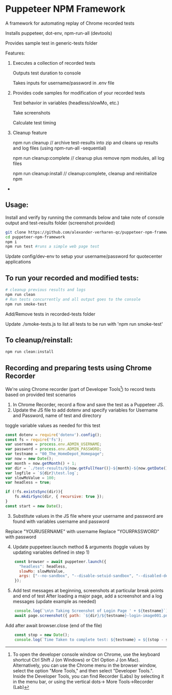 # Puppeteer NPM Framework
A framework for automating replay of Chrome recorded tests

Installs puppeteer, dot-env, npm-run-all (devtools)

Provides sample test in generic-tests folder

Features:
1. Executes a collection of recorded tests
    
    Outputs test duration to console
    
    Takes inputs for username/password in .env file
    
2. Provides code samples for modification of your recorded tests
    
    Test behavior in variables (headless/slowMo, etc.)
    
    Take screenshots
    
    Calculate test timing
     
3. Cleanup feature
    
    npm run cleanup // archive test-results into zip and cleans up results and log files (using npm-run-all -sequential)
    
    npm run cleanup:complete // cleanup plus remove npm modules, all log files
    
    npm run cleanup:install // cleanup:complete, cleanup and reinitialize npm
 
- 

## Usage:
Install and verify by running the commands below and take note of console output and test-results folder (screenshot provided)

```bash
git clone https://github.com/alexander-verharen-qc/puppeteer-npm-framework
cd puppeteer-npm-framework
npm i
npm run test #runs a simple web page test
```

Update config/dev-env to setup your username/password for quotecenter applications

## To run your recorded and modified tests:

```bash
# cleanup previous results and logs
npm run clean
# Run tests concurrently and all output goes to the console
npm run smoke-test

```

Add/Remove tests in recorded-tests folder

Update ./smoke-tests.js to list all tests to be run with 'npm run smoke-test'


## To cleanup/reinstall:

```bash
npm run clean:install
```

## Recording and preparing tests using Chrome Recorder

We're using Chrome recorder (part of Developer Tools[^devtools]) to record tests based on provided test scenarios


1. In Chrome Recorder, record a flow and save the test as a Puppeteer JS.
2. Update the JS file to add dotenv and specify variables for Username and Password, name of test and directory

toggle variable values as needed for this test
```javascript
const dotenv = require('dotenv').config();
const fs = require('fs');
var username = process.env.ADMIN_USERNAME;
var password = process.env.ADMIN_PASSWORD;
var testname = "00_The_HomeDepot_Homepage";
var now = new Date();
var month = now.getMonth() + 1;
var dir = `./test-results/${now.getFullYear()}-${month}-${now.getDate()}/${testname}`;
var logfile = `${dir}\test.log`;
var slowMoValue = 100;
var headless = true;

if (!fs.existsSync(dir)){
    fs.mkdirSync(dir, { recursive: true });
}
const start = new Date();
```
3. Substitute values in the JS file where your username and password are found with variables username and password

Replace "YOURUSERNAME" with username
Replace "YOURPASSWORD" with password 

4. Update puppeteer.launch method & arguments (toggle values by updating variables defined in step 1)
```javascript
    const browser = await puppeteer.launch({
      "headless": headless,
      slowMo: slowMoValue,
      args: ["--no-sandbox", "--disable-setuid-sandbox", "--disabled-dev-shm-usa"]
    });
```
5. Add test messages at beginning, screenshots at particular break points and end of test
After loading a major page, add a screenshot and a log messages (update example as needed)
```javascript
    console.log(`\n\n Taking Screenshot of Login Page ' + ${testname}`);
    await page.screenshot({ path: `${dir}/${testname}-login-image001.png`, type: 'png' });
```


Add after await browser.close (end of the file)
```javascript
    const stop = new Date();
    console.log(`Time Taken to complete test: ${testname} = ${(stop - start)/1000} seconds`);
```

[^devtools]: To open the developer console window on Chrome, use the keyboard shortcut Ctrl Shift J (on Windows) or Ctrl Option J (on Mac). Alternatively, you can use the Chrome menu in the browser window, select the option "More Tools," and then select "Developer Tools.". Inside the Developer Tools, you can find Recorder (Labs) by selecting it in the menu bar, or using the vertical dots-> More Tools->Recorder (Lab)
